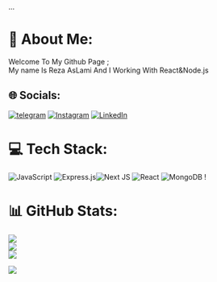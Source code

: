 ...

# 💫 About Me:
Welcome To My Github Page ;<br>My name Is Reza AsLami And I Working With React&Node.js<br>

## 🌐 Socials:
[![telegram](https://img.shields.io/badge/Telegram-2CA5E0?style=flat-squeare&logo=telegram&logoColor=white)](https://t.me/Reza_Aslami50)  [![Instagram](https://img.shields.io/badge/Instagram-%23E4405F.svg?logo=Instagram&logoColor=white)]([https://instagram.com/@maziar_101](https://instagram.com/reza_aslami_2004)) [![LinkedIn](https://img.shields.io/badge/LinkedIn-%230077B5.svg?logo=linkedin&logoColor=white)](www.linkedin.com/in/reza-aslami/) 

# 💻 Tech Stack:
![JavaScript](https://img.shields.io/badge/javascript-%23323330.svg?style=for-the-badge&logo=javascript&logoColor=%23F7DF1E) ![Express.js](https://img.shields.io/badge/express.js-%23404d59.svg?style=for-the-badge&logo=express&logoColor=%2361DAFB)![Next JS](https://img.shields.io/badge/Next-black?style=for-the-badge&logo=next.js&logoColor=white) ![React](https://img.shields.io/badge/react-%2320232a.svg?style=for-the-badge&logo=react&logoColor=%2361DAFB) ![MongoDB](https://img.shields.io/badge/MongoDB-%234ea94b.svg?style=for-the-badge&logo=mongodb&logoColor=white) !
# 📊 GitHub Stats:
![](https://github-readme-stats.vercel.app/api?username=Rezaaslami&theme=radical&hide_border=false&include_all_commits=true&count_private=true)<br/>
![](https://github-readme-streak-stats.herokuapp.com/?user=Rezaaslami&theme=radical&hide_border=false)<br/>
![](https://github-readme-stats.vercel.app/api/top-langs/?username=Rezaaslami&theme=radical&hide_border=false&include_all_commits=true&count_private=true&layout=compact)


[![](https://visitcount.itsvg.in/api?id=Maziar101&icon=0&color=0)](https://visitcount.itsvg.in)

<!-- Proudly created with GPRM ( https://gprm.itsvg.in ) -->
